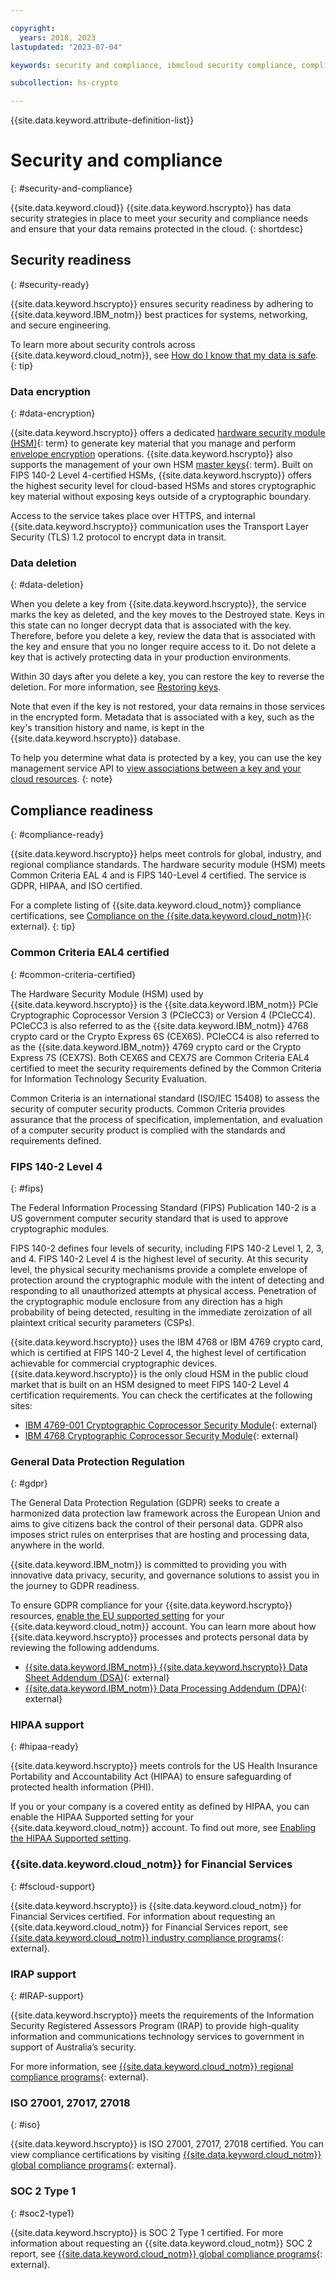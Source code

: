 ```yaml
---

copyright:
  years: 2018, 2023
lastupdated: "2023-07-04"

keywords: security and compliance, ibmcloud security compliance, compliant, data security, data encryption, data delete, common criteria, fips, iso, gdpr

subcollection: hs-crypto

---
```


{{site.data.keyword.attribute-definition-list}}



# Security and compliance
{: #security-and-compliance}

{{site.data.keyword.cloud}} {{site.data.keyword.hscrypto}} has data security strategies in place to meet your security and compliance needs and ensure that your data remains protected in the cloud.
{: shortdesc}

## Security readiness
{: #security-ready}

{{site.data.keyword.hscrypto}} ensures security readiness by adhering to {{site.data.keyword.IBM_notm}} best practices for systems, networking, and secure engineering.

To learn more about security controls across {{site.data.keyword.cloud_notm}}, see [How do I know that my data is safe](/docs/overview?topic=overview-security#security).
{: tip}

### Data encryption
{: #data-encryption}

{{site.data.keyword.hscrypto}} offers a dedicated [hardware security module (HSM)](#x6704988){: term} to generate key material that you manage and perform [envelope encryption](/docs/hs-crypto?topic=hs-crypto-envelope-encryption) operations. {{site.data.keyword.hscrypto}} also supports the management of your own HSM [master keys](#x2908413){: term}. Built on FIPS 140-2 Level 4-certified HSMs, {{site.data.keyword.hscrypto}} offers the highest security level for cloud-based HSMs and stores cryptographic key material without exposing keys outside of a cryptographic boundary.

Access to the service takes place over HTTPS, and internal {{site.data.keyword.hscrypto}} communication uses the Transport Layer Security (TLS) 1.2 protocol to encrypt data in transit.

### Data deletion
{: #data-deletion}

When you delete a key from {{site.data.keyword.hscrypto}}, the service marks the key as deleted, and the key moves to the Destroyed state. Keys in this state can no longer decrypt data that is associated with the key. Therefore, before you delete a key, review the data that is associated with the key and ensure that you no longer require access to it. Do not delete a key that is actively protecting data in your production environments.

Within 30 days after you delete a key, you can restore the key to reverse the deletion. For more information, see [Restoring keys](/docs/hs-crypto?topic=hs-crypto-restore-keys).

Note that even if the key is not restored, your data remains in those services in the encrypted form. Metadata that is associated with a key, such as the key's transition history and name, is kept in the {{site.data.keyword.hscrypto}} database.

To help you determine what data is protected by a key, you can use the key management service API to [view associations between a key and your cloud resources](/docs/hs-crypto?topic=hs-crypto-view-protected-resources).
{: note}

## Compliance readiness
{: #compliance-ready}

{{site.data.keyword.hscrypto}} helps meet controls for global, industry, and regional compliance standards. The hardware security module (HSM) meets Common Criteria EAL 4 and is FIPS 140-Level 4 certified. The service is GDPR, HIPAA, and ISO certified.

For a complete listing of {{site.data.keyword.cloud_notm}} compliance certifications, see [Compliance on the {{site.data.keyword.cloud_notm}}](https://www.ibm.com/cloud/compliance){: external}.
{: tip}

### Common Criteria EAL4 certified
{: #common-criteria-certified}

The Hardware Security Module (HSM) used by {{site.data.keyword.hscrypto}} is the {{site.data.keyword.IBM_notm}} PCIe Cryptographic Coprocessor Version 3 (PCIeCC3) or Version 4 (PCIeCC4). PCIeCC3 is also referred to as the {{site.data.keyword.IBM_notm}} 4768 crypto card or the Crypto Express 6S (CEX6S). PCIeCC4 is also referred to as the {{site.data.keyword.IBM_notm}} 4769 crypto card or the Crypto Express 7S (CEX7S). Both CEX6S and CEX7S are Common Criteria EAL4 certified to meet the security requirements defined by the Common Criteria for Information Technology Security Evaluation.

Common Criteria is an international standard (ISO/IEC 15408) to assess the security of computer security products. Common Criteria provides assurance that the process of specification, implementation, and evaluation of a computer security product is complied with the standards and requirements defined.



### FIPS 140-2 Level 4
{: #fips}

The Federal Information Processing Standard (FIPS) Publication 140-2 is a US government computer security standard that is used to approve cryptographic modules.

FIPS 140-2 defines four levels of security, including FIPS 140-2 Level 1, 2, 3, and 4. FIPS 140-2 Level 4 is the highest level of security. At this security level, the physical security mechanisms provide a complete envelope of protection around the cryptographic module with the intent of detecting and responding to all unauthorized attempts at physical access. Penetration of the cryptographic module enclosure from any direction has a high probability of being detected, resulting in the immediate zeroization of all plaintext critical security parameters (CSPs).

{{site.data.keyword.hscrypto}} uses the IBM 4768 or IBM 4769 crypto card, which is certified at FIPS 140-2 Level 4, the highest level of certification achievable for commercial cryptographic devices. {{site.data.keyword.hscrypto}} is the only cloud HSM in the public cloud market that is built on an HSM designed to meet FIPS 140-2 Level 4 certification requirements. You can check the certificates at the following sites:
- [IBM 4769-001 Cryptographic Coprocessor Security Module](https://csrc.nist.gov/projects/cryptographic-module-validation-program/certificate/4079){: external}
- [IBM 4768 Cryptographic Coprocessor Security Module](https://csrc.nist.gov/projects/cryptographic-module-validation-program/certificate/3410){: external}

### General Data Protection Regulation
{: #gdpr}

The General Data Protection Regulation (GDPR) seeks to create a harmonized data protection law framework across the European Union and aims to give citizens back the control of their personal data. GDPR also imposes strict rules on enterprises that are hosting and processing data, anywhere in the world.

{{site.data.keyword.IBM_notm}} is committed to providing you with innovative data privacy, security, and governance solutions to assist you in the journey to GDPR readiness.

To ensure GDPR compliance for your {{site.data.keyword.hscrypto}} resources, [enable the EU supported setting](/docs/account?topic=account-eu-hipaa-supported#bill_eusupported) for your {{site.data.keyword.cloud_notm}} account. You can learn more about how {{site.data.keyword.hscrypto}} processes and protects personal data by reviewing the following addendums.

- [{{site.data.keyword.IBM_notm}} {{site.data.keyword.hscrypto}} Data Sheet Addendum (DSA)](https://www.ibm.com/software/reports/compatibility/clarity-reports/report/html/softwareReqsForProduct?deliverableId=46E9C81025D811E895B382FBC780E8BA){: external}
- [{{site.data.keyword.IBM_notm}} Data Processing Addendum (DPA)](https://www.ibm.com/support/customer/csol/terms/?id=DPA-DPL){: external}

### HIPAA support
{: #hipaa-ready}

{{site.data.keyword.hscrypto}} meets controls for the US Health Insurance Portability and Accountability Act (HIPAA) to ensure safeguarding of protected health information (PHI).

If you or your company is a covered entity as defined by HIPAA, you can enable the HIPAA Supported setting for your {{site.data.keyword.cloud_notm}} account. To find out more, see [Enabling the HIPAA Supported setting](/docs/account?topic=account-eu-hipaa-supported#enabling-hipaa).

### {{site.data.keyword.cloud_notm}} for Financial Services
{: #fscloud-support}

{{site.data.keyword.hscrypto}} is {{site.data.keyword.cloud_notm}} for Financial Services certified. For information about requesting an {{site.data.keyword.cloud_notm}} for Financial Services report, see [{{site.data.keyword.cloud_notm}} industry compliance programs](https://www.ibm.com/cloud/compliance/industry){: external}.

### IRAP support
{: #IRAP-support}

{{site.data.keyword.hscrypto}} meets the requirements of the Information Security Registered Assessors Program (IRAP) to provide high-quality information and communications technology services to government in support of Australia’s security.

For more information, see [{{site.data.keyword.cloud_notm}} regional compliance programs](https://www.ibm.com/cloud/compliance/regional){: external}.

### ISO 27001, 27017, 27018
{: #iso}

{{site.data.keyword.hscrypto}} is ISO 27001, 27017, 27018 certified. You can view compliance certifications by visiting [{{site.data.keyword.cloud_notm}} global compliance programs](https://www.ibm.com/cloud/compliance/global){: external}.

### SOC 2 Type 1
{: #soc2-type1}

{{site.data.keyword.hscrypto}} is SOC 2 Type 1 certified. For more information about requesting an {{site.data.keyword.cloud_notm}} SOC 2 report, see [{{site.data.keyword.cloud_notm}} global compliance programs](https://www.ibm.com/cloud/compliance/global){: external}.

